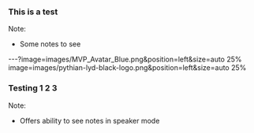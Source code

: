 ### This is a test

Note:
- Some notes to see

---?image=images/MVP_Avatar_Blue.png&position=left&size=auto 25%
image=images/pythian-lyd-black-logo.png&position=left&size=auto 25%
### Testing 1 2 3

Note:
- Offers ability to see notes in speaker mode